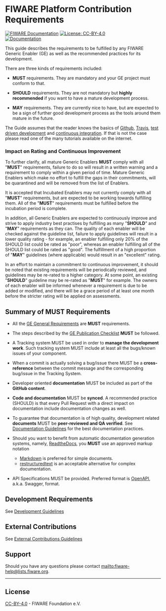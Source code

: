 # FIWARE Platform Contribution Requirements

[![FIWARE Documentation](https://nexus.lab.fiware.org/repository/raw/public/badges/chapters/documentation.svg)](https://fiware-requirements.rtfd.io)
[![License: CC-BY-4.0](https://img.shields.io/github/license/fiware/developmentGuidelines.svg)](https://creativecommons.org/licenses/by/4.0/)
<br>
[![Documentation](https://img.shields.io/readthedocs/fiware-requirements.svg)](https://fiware-requirements.rtfd.io)

This guide describes the requirements to be fulfilled by any FIWARE Generic
Enabler (GE) as well as the recommended practices for its development.

There are three kinds of requirements included:

-   **MUST** requirements. They are mandatory and your GE project must conform
    to that.

-   **SHOULD** requirements. They are not mandatory but **highly recommended**
    if you want to have a mature development process.

-   **MAY** requirements. They are currently nice to have, but are expected to
    be a sign of further good development process as the tools around them
    mature in the future.

The Guide assumes that the reader knows the basics of
[Github](https://github.com), [Travis](https://travis-ci.org/),
[test driven development](https://en.wikipedia.org/wiki/Test-driven_development)
and
[continuous integration](https://en.wikipedia.org/wiki/Continuous_integration).
If that is not the case please read one of the many tutorials available on the
internet.

### Impact on Rating and Continuous Improvement

To further clarify, all mature Generic Enablers **MUST** comply with all
"**MUST**" requirements, failure to do so will result in a written warning and a
requirement to comply within a given period of time. Mature Generic Enablers
which make no effort to fulfill the gaps in their commitments, will be
quarantined and will be removed from the list of Enablers.

It is accepted that Incubated Enablers may not currently comply with all
"**MUST**" requirements, but are expected to be working towards fulfilling them.
All of the "**MUST**" requirements must be fulfilled before the incubation
period is complete.

In addition, all Generic Enablers are expected to continuously improve and
strive to apply industry best practises by fulfilling as many "**SHOULD**" and
"**MAY**" requirements as they can. The quality of each enabler will be checked
against the guideline list, failure to apply guidelines will result in a lower
quality rating - for example, an enabler fulfilling only 20% of the SHOULD list
could be rated as "poor", whereas an enabler fulfilling all of the SHOULD list
could be rated as "good". The fulfillment of a high proportion of "**MAY**"
guidelines (where applicable) would result in an "excellent" rating.

In an effort to maintain a commitment to continuous improvement, it should be
noted that existing requirements will be periodically reviewed, and guidelines
may be re-rated to a higher category. At some point, an existing "**SHOULD**"
guideline may be re-rated as "**MUST**" for example. The owners of each enabler
will be informed whenever a requirement is due to be added or modified, and
there will be a grace period of at least one month before the stricter rating
will be applied on assessments.

## Summary of MUST Requirements

-   All the
    [GE General Requirements](https://fiware-requirements.readthedocs.io/en/latest/GE_Requirements)
    are **MUST** requirements.

-   The steps described by the
    [GE Publication Checklist](https://fiware-requirements.readthedocs.io/en/latest/GE_Checklist)
    **MUST** be followed.

-   A Tracking system MUST be used in order to **manage the development work**.
    Such tracking system MUST include at least all the bugs/known issues of your
    component.

-   When a commit is actually solving a bug/issue there MUST be a
    **cross-reference** between the commit message and the corresponding
    bug/issue in the Tracking System.

-   Developer oriented **documentation** MUST be included as part of the
    **GitHub content**.

-   **Code and documentation** MUST be **synced**. A recommended practice
    (SHOULD) is that every Pull Request with a direct impact on documentation
    include documentation changes as well.

-   To guarantee that documentation is of high quality, development related
    **documents** MUST be **peer-reviewed and QA verified**. See
    [Documentation Guidelines](https://fiware-requirements.readthedocs.io/en/latest/development/index.html#documentation)
    for the best documentation practices.

-   Should you want to benefit from automatic documentation generation systems,
    namely, [ReadtheDocs](https://readthedocs.org), you **MUST** use an approved
    markup notation

    -   [Markdown](https://github.com/adam-p/markdown-here/wiki/Markdown-Cheatsheet)
        is preferred for simple documents.
    -   [restructuredtext](https://github.com/ralsina/rst-cheatsheet/blob/master/rst-cheatsheet.rst)
        is an acceptable alternative for complex documentation.

-   API Specifications MUST be provided. Preferred format is
    [OpenAPI](https://github.com/OAI/OpenAPI-Specification), a.k.a. Swagger,
    format.

## Development Requirements

See
[Development Guidelines](https://fiware-requirements.readthedocs.io/en/latest/development)

## External Contributions

See
[External Contributions Guidelines](https://fiware-requirements.readthedocs.io/en/latest/external_contributions)

## Support

Should you have any questions please contact
[mailto:fiware-help@lists.fiware.org](mailto:fiware-help@lists.fiware.org).

---

## License

[CC-BY-4.0](LICENSE) - FIWARE Foundation e.V.
